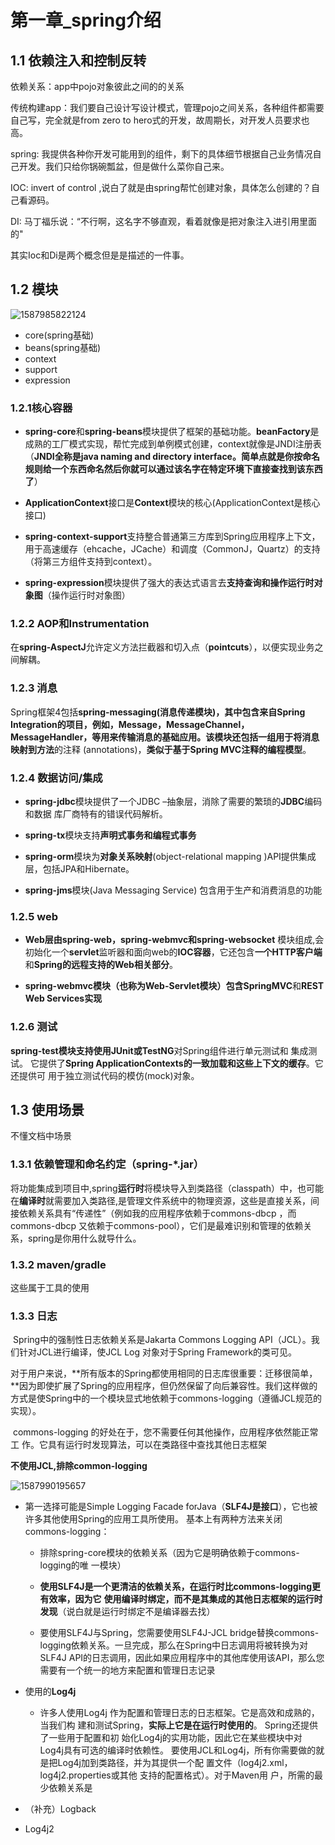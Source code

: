 #  第一章_spring介绍

## 1.1 依赖注入和控制反转

依赖关系：app中pojo对象彼此之间的的关系

传统构建app：我们要自己设计写设计模式，管理pojo之间关系，各种组件都需要自己写，完全就是from zero to hero式的开发，故周期长，对开发人员要求也高。

spring: 我提供各种你开发可能用到的组件，剩下的具体细节根据自己业务情况自己开发。我们只给你锅碗瓢盆，但是做什么菜你自己来。

IOC: invert of  control ,说白了就是由spring帮忙创建对象，具体怎么创建的？自己看源码。

DI:  马丁福乐说：“不行啊，这名字不够直观，看着就像是把对象注入进引用里面的"

其实Ioc和Di是两个概念但是是描述的一件事。

## 1.2 模块

![1587985822124](E:\note_book_of_computer_science\spring文档阅读\1587985822124.png)

- core(spring基础)
- beans(spring基础)
- context
- support
- expression

### 1.2.1核心容器

- **spring-core**和**spring-beans**模块提供了框架的基础功能。**beanFactory**是成熟的工厂模式实现，帮忙完成到单例模式创建，context就像是JNDI注册表（**JNDI全称是java naming and directory interface。简单点就是你按命名规则给一个东西命名然后你就可以通过该名字在特定环境下直接查找到该东西了**）

- **ApplicationContext**接口是**Context**模块的核心(ApplicationContext是核心接口)
- **spring-context-support**支持整合普通第三方库到Spring应用程序上下文，用于高速缓存（ehcache，JCache）和调度（CommonJ，Quartz）的支持（将第三方组件支持到context）。
- **spring-expression**模块提供了强大的表达式语言去**支持查询和操作运行时对象图**（操作运行时对象图）

### 1.2.2 AOP和Instrumentation

在**spring-AspectJ**允许定义方法拦截器和切入点（**pointcuts**），以便实现业务之间解耦。

### 1.2.3 消息

Spring框架4包括**spring-messaging(**消息传递模块)，其中包含来自Spring
Integration的项目，例如，**Message，MessageChannel，MessageHandler，等用来传输消息的基础应用**。该模块还包括一组用于将**消息映射到方法**的注释
(annotations)，**类似于基于Spring MVC注释的编程模型**。

### 1.2.4 数据访问/集成

- **spring-jdbc**模块提供了一个JDBC –抽象层，消除了需要的繁琐的**JDBC**编码和数据
  库厂商特有的错误代码解析。

- **spring-tx**模块支持**声明式事务和编程式事务**

- **spring-orm**模块为**对象关系映射**(object-relational mapping )API提供集成
  层，包括JPA和Hibernate。

- **spring-jms**模块(Java Messaging Service) 包含用于生产和消费消息的功能

### 1.2.5 web

- **Web层由spring-web，spring-webmvc和spring-websocket** 模块组成,会初始化一个**servlet**监听器和面向web的**IOC容器**，它还包含**一个HTTP客户端**和**Spring的远程支持的Web相关部分**。

- **spring-webmvc模块（**也称为Web-Servlet模块）包含**SpringMVC**和**REST Web Services实现**

### 1.2.6 测试

**spring-test模块支持使用JUnit或TestNG**对Spring组件进行单元测试和 集成测试。
它提供了**Spring ApplicationContexts的一致加载和这些上下文的缓存**。它还提供可
用于独立测试代码的模仿(mock)对象。

## 1.3 使用场景

不懂文档中场景

### 1.3.1 依赖管理和命名约定（spring-*.jar）

将功能集成到项目中,spring**运行时**将模块导入到类路径（classpath）中，也可能在**编译时**就需要加入类路径,是管理文件系统中的物理资源，这些是直接关系，间接依赖关系具有“传递性”（例如我的应用程序依赖于commons-dbcp ，而commons-dbcp 又依赖于commons-pool），它们是最难识别和管理的依赖关系，spring是你用什么就导什么。

### 1.3.2 maven/gradle 

这些属于工具的使用

### 1.3.3 日志

​	Spring中的强制性日志依赖关系是Jakarta Commons Logging API（JCL）。我们针对JCL进行编译，使JCL Log 对象对于Spring Framework的类可见。

​	对于用户来说，**所有版本的Spring都使用相同的日志库很重要：迁移很简单，**因为即使扩展了Spring的应用程序，但仍然保留了向后兼容性。我们这样做的方式是使Spring中的一个模块显式地依赖于commons-logging（遵循JCL规范的实现）。

​	commons-logging 的好处在于，您不需要任何其他操作，应用程序依然能正常工
作。它具有运行时发现算法，可以在类路径中查找其他日志框架

**不使用JCL,排除common-logging**

![1587990195657](E:\note_book_of_computer_science\spring文档阅读\1587990195657.png)

- 第一选择可能是Simple Logging Facade forJava（**SLF4J是接口**），它也被许多其他使用Spring的应用工具所使用。
  基本上有两种方法来关闭commons-logging：

  - 排除spring-core模块的依赖关系（因为它是明确依赖于commons-logging的唯
    一模块）

  - **使用SLF4J是一个更清洁的依赖关系，在运行时比commons-logging更有效率，因为它**
    **使用编译时绑定，而不是其集成的其他日志框架的运行时发现**（说白就是运行时绑定不是编译器去找）
  - 要使用SLF4J与Spring，您需要使用SLF4J-JCL bridge替换commons-logging依赖关系。一旦完成，那么在Spring中日志调用将被转换为对SLF4J API的日志调用，因此如果应用程序中的其他库使用该API，那么您需要有一个统一的地方来配置和管理日志记录
  
  
  
- 使用的**Log4j**
  -  许多人使用Log4j 作为配置和管理日志的日志框架。它是高效和成熟的，当我们构
    建和测试Spring，**实际上它是在运行时使用的**。 Spring还提供了一些用于配置和初
    始化Log4j的实用功能，因此它在某些模块中对Log4j具有可选的编译时依赖性。
    要使用JCL和Log4j，所有你需要做的就是把Log4j加到类路径，并为其提供一个配
    置文件（log4j2.xml，log4j2.properties或其他 支持的配置格式）。对于Maven用
    户，所需的最少依赖关系是
  
- （补充）Logback

- Log4j2